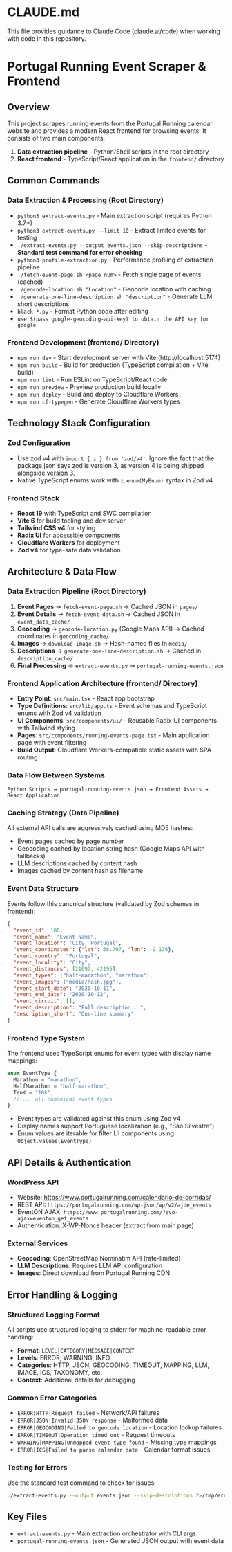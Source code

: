 # CLAUDE.md

This file provides guidance to Claude Code (claude.ai/code) when working with code in this repository.

# Portugal Running Event Scraper & Frontend

## Overview
This project scrapes running events from the Portugal Running calendar website and provides a modern React frontend for browsing events. It consists of two main components:
1. **Data extraction pipeline** - Python/Shell scripts in the root directory
2. **React frontend** - TypeScript/React application in the `frontend/` directory

## Common Commands

### Data Extraction & Processing (Root Directory)
- `python3 extract-events.py` - Main extraction script (requires Python 3.7+)
- `python3 extract-events.py --limit 10` - Extract limited events for testing
- `./extract-events.py --output events.json --skip-descriptions` - **Standard test command for error checking**
- `python3 profile-extraction.py` - Performance profiling of extraction pipeline
- `./fetch-event-page.sh <page_num>` - Fetch single page of events (cached)
- `./geocode-location.sh "Location"` - Geocode location with caching
- `./generate-one-line-description.sh "description"` - Generate LLM short descriptions
- `black *.py` - Format Python code after editing
- `use $(pass google-geocoding-api-key) to obtain the API key for google`

### Frontend Development (frontend/ Directory)
- `npm run dev` - Start development server with Vite (http://localhost:5174)
- `npm run build` - Build for production (TypeScript compilation + Vite build)
- `npm run lint` - Run ESLint on TypeScript/React code
- `npm run preview` - Preview production build locally
- `npm run deploy` - Build and deploy to Cloudflare Workers
- `npm run cf-typegen` - Generate Cloudflare Workers types

## Technology Stack Configuration

### Zod Configuration
- Use zod v4 with `import { z } from 'zod/v4'`. Ignore the fact that the package.json says zod is version 3, as version 4 is being shipped alongside version 3.
- Native TypeScript enums work with `z.enum(MyEnum)` syntax in Zod v4

### Frontend Stack
- **React 19** with TypeScript and SWC compilation
- **Vite 6** for build tooling and dev server
- **Tailwind CSS v4** for styling
- **Radix UI** for accessible components
- **Cloudflare Workers** for deployment
- **Zod v4** for type-safe data validation

## Architecture & Data Flow

### Data Extraction Pipeline (Root Directory)
1. **Event Pages** → `fetch-event-page.sh` → Cached JSON in `pages/`
2. **Event Details** → `fetch-event-data.sh` → Cached JSON in `event_data_cache/`
3. **Geocoding** → `geocode-location.py` (Google Maps API) → Cached coordinates in `geocoding_cache/`
4. **Images** → `download-image.sh` → Hash-named files in `media/`
5. **Descriptions** → `generate-one-line-description.sh` → Cached in `description_cache/`
6. **Final Processing** → `extract-events.py` → `portugal-running-events.json`

### Frontend Application Architecture (frontend/ Directory)
- **Entry Point**: `src/main.tsx` - React app bootstrap
- **Type Definitions**: `src/lib/app.ts` - Event schemas and TypeScript enums with Zod v4 validation
- **UI Components**: `src/components/ui/` - Reusable Radix UI components with Tailwind styling
- **Pages**: `src/components/running-events-page.tsx` - Main application page with event filtering
- **Build Output**: Cloudflare Workers-compatible static assets with SPA routing

### Data Flow Between Systems
```
Python Scripts → portugal-running-events.json → Frontend Assets → React Application
```

### Caching Strategy (Data Pipeline)
All external API calls are aggressively cached using MD5 hashes:
- Event pages cached by page number
- Geocoding cached by location string hash (Google Maps API with fallbacks)
- LLM descriptions cached by content hash
- Images cached by content hash as filename

### Event Data Structure
Events follow this canonical structure (validated by Zod schemas in frontend):
```json
{
  "event_id": 180,
  "event_name": "Event Name",
  "event_location": "City, Portugal", 
  "event_coordinates": {"lat": 38.707, "lon": -9.136},
  "event_country": "Portugal",
  "event_locality": "City",
  "event_distances": [21097, 42195],
  "event_types": ["half-marathon", "marathon"],
  "event_images": ["media/hash.jpg"],
  "event_start_date": "2020-10-11",
  "event_end_date": "2020-10-12",
  "event_circuit": [],
  "event_description": "Full description...",
  "description_short": "One-line summary"
}
```

### Frontend Type System
The frontend uses TypeScript enums for event types with display name mappings:
```typescript
enum EventType {
  Marathon = "marathon",
  HalfMarathon = "half-marathon",
  TenK = "10k",
  // ... all canonical event types
}
```
- Event types are validated against this enum using Zod v4
- Display names support Portuguese localization (e.g., "São Silvestre")
- Enum values are iterable for filter UI components using `Object.values(EventType)`

## API Details & Authentication

### WordPress API
- Website: https://www.portugalrunning.com/calendario-de-corridas/
- REST API: `https://portugalrunning.com/wp-json/wp/v2/ajde_events`
- EventON AJAX: `https://www.portugalrunning.com/?evo-ajax=eventon_get_events`
- Authentication: X-WP-Nonce header (extract from main page)

### External Services
- **Geocoding**: OpenStreetMap Nominatim API (rate-limited)
- **LLM Descriptions**: Requires LLM API configuration
- **Images**: Direct download from Portugal Running CDN


## Error Handling & Logging

### Structured Logging Format
All scripts use structured logging to stderr for machine-readable error handling:
- **Format**: `LEVEL|CATEGORY|MESSAGE|CONTEXT`
- **Levels**: ERROR, WARNING, INFO
- **Categories**: HTTP, JSON, GEOCODING, TIMEOUT, MAPPING, LLM, IMAGE, ICS, TAXONOMY, etc.
- **Context**: Additional details for debugging

### Common Error Categories
- `ERROR|HTTP|Request failed` - Network/API failures
- `ERROR|JSON|Invalid JSON response` - Malformed data
- `ERROR|GEOCODING|Failed to geocode location` - Location lookup failures
- `ERROR|TIMEOUT|Operation timed out` - Request timeouts
- `WARNING|MAPPING|Unmapped event type found` - Missing type mappings
- `ERROR|ICS|Failed to parse calendar data` - Calendar format issues

### Testing for Errors
Use the standard test command to check for issues:
```bash
./extract-events.py --output events.json --skip-descriptions 2>/tmp/errors.log
```

## Key Files
- `extract-events.py` - Main extraction orchestrator with CLI args
- `portugal-running-events.json` - Generated JSON output with event data